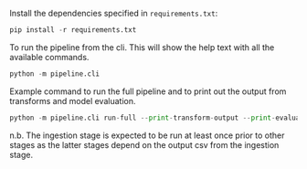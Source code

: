 Install the dependencies specified in `requirements.txt`:

```python
pip install -r requirements.txt
```

To run the pipeline from the cli. This will show the help text with all the available commands.

```python
python -m pipeline.cli
```

Example command to run the full pipeline and to print out the output from transforms and model evaluation.

```python
python -m pipeline.cli run-full --print-transform-output --print-evaluation-output
```

n.b. The ingestion stage is expected to be run at least once prior to other stages as the latter stages depend on the output csv from the ingestion stage.
